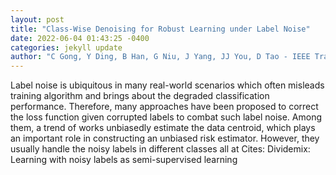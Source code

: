 ```yaml
--- 
layout: post 
title: "Class-Wise Denoising for Robust Learning under Label Noise" 
date: 2022-06-04 01:43:25 -0400 
categories: jekyll update 
author: "C Gong, Y Ding, B Han, G Niu, J Yang, JJ You, D Tao - IEEE Transactions on , 2022" 
--- 
```

Label noise is ubiquitous in many real-world scenarios which often misleads training algorithm and brings about the degraded classification performance. Therefore, many approaches have been proposed to correct the loss function given corrupted labels to combat such label noise. Among them, a trend of works unbiasedly estimate the data centroid, which plays an important role in constructing an unbiased risk estimator. However, they usually handle the noisy labels in different classes all at Cites: Dividemix: Learning with noisy labels as semi-supervised learning